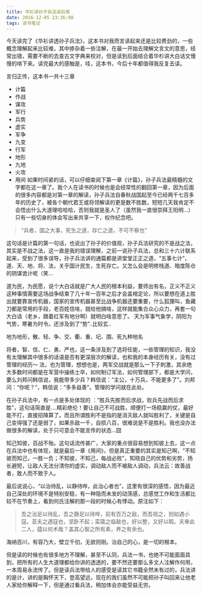 ```yaml
---
title: 华衫讲孙子兵法读后感
date: 2016-12-05 23:36:08
tags: 读书笔记
---
```

今天读完了《华衫讲透孙子兵法》，这本书对我而言读起来还是比较费劲的，一些概念理解起来比较难，其中掺杂着一些注解，在最一开始去理解文言文的意思，经常出错，需要不断的去查古文字典来校对，但是读到后面结合着华杉讲大白话文慢慢的啃下来。读完最大的感触是，哇，这本书，今后十年都值得我反复去读。

言归正传，这本书一共十三章

- 计篇
- 作战
- 谋攻
- 军行
- 兵势
- 虚实
- 军争
- 九变
- 行军
- 地形
- 九地
- 火攻
- 用间
如果时间紧的话，可以仔细查阅下第一章《计篇》，孙子兵法最精髓的文字都在这一章了。我个人在读书的时候也是会经常性的翻回第一章，因为后面的很多内容都是对第一章的解读，孙子兵法自春秋战国起至今已经两千七百多年的历史了，被各个朝代君王或将领解读的更是数不胜数，短短几天我肯定不会悟出什么大道理哈哈哈，否则我就是圣人了（虽然我一直很崇拜王阳明...）只有一些切身的体会写出来共享一下，权作纪念吧。

> “兵者，国之大事，死生之道，存亡之道，不可不察也”

这句话是计篇的第一句话，也说出了孙子的价值观，孙子兵法研究的不是战之法，其实是不战之法，这一直是我的错误理解，之前一说孙子兵法，总和三十六计联系起来，受到了很多误导，孙子兵法讲的通篇都是讲堂堂正正之道，“五事七计”，道、天、地、将、法，关乎国计民生，生死存亡。又怎么会是明修栈道、暗度陈仓的阴谋诡计呢（笑...

道为民，为民愿，说个大白话就是广大人民的根本利益，要师出有名，正义不正义这种事情需要这场战争结束了几十年一百年之后才会盖棺定论，所以要想在道上胜出就要靠宣传机器，国家的宣传机器甚至比战争机器还要重要，什么狐狸叫，鱼藏刀都是常用的手段，老百姓信啥，就给他搞啥，这样就能集合众心众力，再套一句大白话（老乡，跟着红军有地分啊）就明白啥意思了。
天为军事气象学，阴阳为气势，寒暑为时令。还涉及到了“势”..比较玄..

地为地形，散、轻、争、交、衢、重、圮、围、死九种地名

将者，智、信、仁、勇、严也，这一条涉及到了选将任能，一些管理的知识，我没有太理解其中很多的话语是否有更深层次的解读，也和我的本身经历有关，没有过管理的经历～
法，也为管理，想想也是，两军交战就是那么一下子刺激，其余绝大多数时间都是在军营中操练士卒，如何制订军法，如何管理部下，都是大学问，要么刘邦问韩信说，我能带多少兵？韩信说：“主公，十万兵，不能更多了”。刘邦问：“你呢？”，韩信说：“多多益善”。管理的学问就在此处。

在孙子兵法中，有一点是多处体现的 ：“胜兵先胜而后求战，败兵先战而后求胜”，这句话简直是....精彩绝伦！要让自己不可战胜，顺便打一场稳赢的仗，最好能不打，直接招降算了。而且所谓胜利不是指的是消灭敌人就叫胜利了，关键是自己变得强了还是弱了，如果杀敌一千，自损八百，很难说是不是胜利。我也没办法做很多的解读，处于只可意会不能言传的状态...囧

知己知彼，百战不殆。这句话流传甚广，大家的重点很容易想到知彼上去，这一点在兵法中也有体现，就是最后一章《用间》，但是真正重要的其实是知己啊，“不知彼而知己，一胜一负；不知彼，不知己，每战必败”，知晓自己的优势和劣势，扬长避短，让敌人无法分清你的虚实，调动敌人而不被敌人调动，兵法云：故善战者，致人而不致于人。

最后说说心，“以治待乱，以静待哗，此治心者也”，这里有很深的感悟，因为最近自己深处的环境不是特别安稳，有一种隐而未发的动荡感，总感觉工作和生活都比较不在节奏上，看到何氏注解的那一段的时候心有悸动。原注如下：
> 吾之治足以待乱，吾之静足以待哗，前有百万之敌，而吾视之，则如遇小寇。亚夫之遇寇也，坚卧不起；栾箴之临敌也，好以整，又好以暇。夫审此二人，蕴以何术哉？盖其心智之所有素，养之有余也。

海纳百川，有容乃大，壁立千仞，无欲则刚。治自己的心，是一切的根本。

但是读的时候也有很多地方不理解，甚至不认同，兵法一书，也绝不可能面面具到，把所有的人生大道理都给你讲的透透的，要不然还要那么多文人注解作何用，一本周易永流传了。但是读兵法带给人的感受是读其它书籍全然未有过的，兵法讲的是计，讲的是胸怀天下，登高望远，现在的我们虽然不可能把孙子叫回来让他老人家给你解释一下，但是通过看兵法，稍加体会亦能受益无穷。